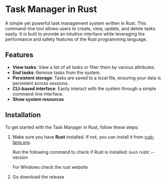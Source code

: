 # Task Manager in Rust

A simple yet powerful task management system written in Rust. This command-line tool allows users to create, view, update, and delete tasks easily. It is built to provide an intuitive interface while leveraging the performance and safety features of the Rust programming language.

## Features
- **View tasks**: View a list of all tasks or filter them by various attributes.
- **End tasks**: Remove tasks from the system.
- **Persistent storage**: Tasks are saved to a local file, ensuring your data is persistent across sessions.
- **CLI-based interface**: Easily interact with the system through a simple command-line interface.
- **Show system resources**

## Installation

To get started with the Task Manager in Rust, follow these steps:

1. Make sure you have **Rust** installed. If not, you can install it from [rust-lang.org](https://www.rust-lang.org/).
   
   Run the following command to check if Rust is installed:
   ```bash```
   rustc --version

   For Windows check the rust website
2. Go download the release

